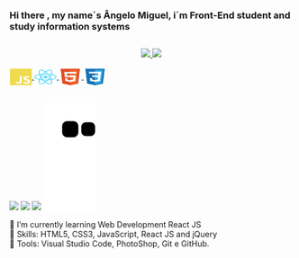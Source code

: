 ### Hi there , my name´s Ângelo Miguel, i´m Front-End student and study information systems 
 ##


<div align="center">
  <a href="https://github.com/micheltechEr">
  <img height="180em" src="https://github-readme-stats.vercel.app/api?username=micheltechEr&show_icons=true&theme=dracula&include_all_commits=true&count_private=true"/>
  <img height="180em" src="https://github-readme-stats.vercel.app/api/top-langs/?username=micheltechEr&layout=compact&langs_count=7&theme=dracula"/>
</div>
<div style="display: inline_block"><br>
  <img align="center" alt="Rafa-Js" height="30" width="40" src="https://raw.githubusercontent.com/devicons/devicon/master/icons/javascript/javascript-plain.svg">
  <img align="center" alt="Rafa-React" height="30" width="40" src="https://raw.githubusercontent.com/devicons/devicon/master/icons/react/react-original.svg">
  <img align="center" alt="Rafa-HTML" height="30" width="40" src="https://raw.githubusercontent.com/devicons/devicon/master/icons/html5/html5-original.svg">
  <img align="center" alt="Rafa-CSS" height="30" width="40" src="https://raw.githubusercontent.com/devicons/devicon/master/icons/css3/css3-original.svg">
</div>

  ##
  
<div> 

  <a href="https://instagram.com/therealmichelan" target="_blank"><img src="https://img.shields.io/badge/-Instagram-%23E4405F?style=for-the-badge&logo=instagram&logoColor=white" target="_blank"></a>
  <a href="https://www.linkedin.com/in/angelo-miguel-rib-cerq" target="_blank"><img src="https://img.shields.io/badge/-LinkedIn-%230077B5?style=for-the-badge&logo=linkedin&logoColor=white" target="_blank"></a> 
    <a href = "mailto:angelomiguelrib@gmail.com"><img src="https://img.shields.io/badge/-Gmail-%23333?style=for-the-badge&logo=gmail&logoColor=white" target="_blank"></a>
      ![Snake animation](https://github.com/micheltechEr/micheltechEr/blob/output/github-contribution-grid-snake.svg)

</div>

  🌱 I’m currently learning Web Development  React JS    
  🦄 Skills: HTML5, CSS3, JavaScript, React JS and jQuery   
  💼 Tools: Visual Studio Code, PhotoShop, Git e GitHub.   
